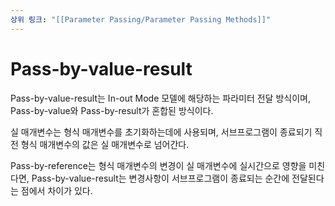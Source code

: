 ```yaml
---
상위 링크: "[[Parameter Passing/Parameter Passing Methods]]"
---
```

# Pass-by-value-result
Pass-by-value-result는 In-out Mode 모델에 해당하는 파라미터 전달 방식이며, Pass-by-value와 Pass-by-result가 혼합된 방식이다.

실 매개변수는 형식 매개변수를 초기화하는데에 사용되며, 서브프로그램이 종료되기 직전 형식 매개변수의 값은 실 매개변수로 넘어간다.

Pass-by-reference는 형식 매개변수의 변경이 실 매개변수에 실시간으로 영향을 미친다면, Pass-by-value-result는 변경사항이 서브프로그램이 종료되는 순간에 전달된다는 점에서 차이가 있다.